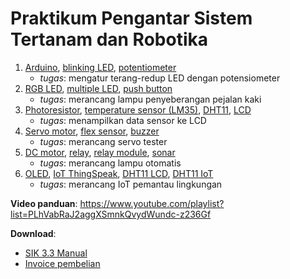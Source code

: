 # Praktikum Pengantar Sistem Tertanam dan Robotika

1. [Arduino](00_arduino.md), [blinking LED](01_blink.md), [potentiometer](02_potentiometer.md)
    - _tugas_: mengatur terang-redup LED dengan potensiometer
2. [RGB LED](03_rgb.md), [multiple LED](04_multiled.md), [push button](05_pushbutton.md)
    - _tugas_: merancang lampu penyeberangan pejalan kaki
3. [Photoresistor](06_photoresistor.md), [temperature sensor (LM35)](07_temp.md), [DHT11](07_temp-dht11.md), [LCD](15_lcdscreen.md)
    - _tugas_: menampilkan data sensor ke LCD
4. [Servo motor](08_servo.md), [flex sensor](09_flex.md), [buzzer](11_buzzer.md)
    - _tugas_: merancang servo tester
5. [DC motor](12_motor.md), [relay](13_relay.md), [relay module](13_relay-module.md), [sonar](17_sonar.md)
    - _tugas_: merancang lampu otomatis
6. [OLED](16_oled.md), [IoT ThingSpeak](16_iot.md), [DHT11 LCD](18_esp8266-dht.md), [DHT11 IoT](18_esp8266-dht-iot.md)
    - _tugas_: merancang IoT pemantau lingkungan

**Video panduan**: <https://www.youtube.com/playlist?list=PLhVabRaJ2aggXSmnkQvydWundc-z236Gf>

**Download**:
- [SIK 3.3 Manual](https://cdn.sparkfun.com/datasheets/Kits/SIK/V33/SIK%203.3%20Manual.pdf)
- [Invoice pembelian](invoice.pdf)
